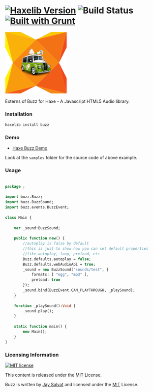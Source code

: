 [![Haxelib Version](https://img.shields.io/github/tag/adireddy/haxe-buzz.svg?style=flat&label=haxelib)](http://lib.haxe.org/p/buzz) ![Build Status](https://travis-ci.org/adireddy/haxe-buzz.svg?branch=master) [![Built with Grunt](https://cdn.gruntjs.com/builtwith.png)](http://gruntjs.com/)
=========

![haxe buzz logo](https://raw.githubusercontent.com/adireddy/haxe-buzz/master/logo.png)

Externs of Buzz for Haxe - A Javascript HTML5 Audio library.

### Installation ###

```haxe
haxelib install buzz
```

### Demo ###

* [Haxe Buzz Demo](http://adireddy.github.io/demos/haxe-buzz/)

Look at the `samples` folder for the source code of above example.

### Usage ###

```haxe

package ;

import buzz.Buzz;
import buzz.BuzzSound;
import buzz.events.BuzzEvent;

class Main {

	var _sound:BuzzSound;

	public function new() {
	    //autoplay is false by default
	    //this is just to show how you can set default properties
	    //like autoplay, loop, preload, etc
  		Buzz.defaults.autoplay = false;
  		Buzz.defaults.webAudioApi = true;
  		_sound = new BuzzSound("sounds/test", { 
  			formats: [ "ogg", "mp3" ],
  			preload: true 
  		});
  		_sound.bind(BuzzEvent.CAN_PLAYTHROUGH, _playSound);
	}
	
	function _playSound():Void {
		_sound.play();
  	}

	static function main() {
		new Main();
	}
}
```

### Licensing Information ###

<a rel="license" href="http://opensource.org/licenses/MIT">
<img alt="MIT license" height="40" src="http://upload.wikimedia.org/wikipedia/commons/c/c3/License_icon-mit.svg" /></a>

This content is released under the [MIT](http://opensource.org/licenses/MIT) License.

Buzz is written by [Jay Salvat](http://buzz.jaysalvat.com/) and licensed under the [MIT](http://opensource.org/licenses/MIT) License.
